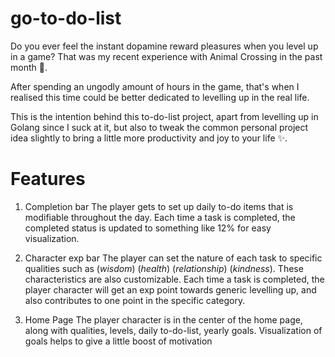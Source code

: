 # go-to-do-list

Do you ever feel the instant dopamine reward pleasures when you level up in a game? That was my recent experience with Animal Crossing in the past month 🤪. 

After spending an ungodly amount of hours in the game, that's when I realised this time could be better dedicated to levelling up in the real life. 

This is the intention behind this to-do-list project, apart from levelling up in Golang since I suck at it, but also to tweak the common personal project idea slightly to bring a little more productivity and joy to your life ✨.

# Features 
1. Completion bar
The player gets to set up daily to-do items that is modifiable throughout the day. Each time a task is completed, the completed status is updated to something like 12% for easy visualization.

2. Character exp bar
The player can set the nature of each task to specific qualities such as (*wisdom*) (*health*) (*relationship*) (*kindness*). These characteristics are also customizable. 
Each time a task is completed, the player character will get an exp point towards generic levelling up, and also contributes to one point in the specific category. 

3. Home Page
The player character is in the center of the home page, along with qualities, levels, daily to-do-list, yearly goals. Visualization of goals helps to give a little boost of motivation
